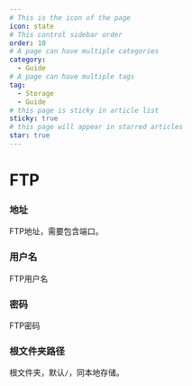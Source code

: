 ```yaml
---
# This is the icon of the page
icon: state
# This control sidebar order
order: 10
# A page can have multiple categories
category:
  - Guide
# A page can have multiple tags
tag:
  - Storage
  - Guide
# this page is sticky in article list
sticky: true
# this page will appear in starred articles
star: true
---
```


# FTP

### 地址
FTP地址，需要包含端口。

### 用户名
FTP用户名

### 密码
FTP密码

### 根文件夹路径
根文件夹，默认`/`，同本地存储。